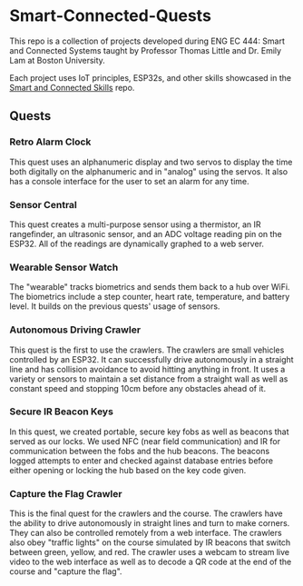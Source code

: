 # Smart-Connected-Quests

This repo is a collection of projects developed during ENG EC 444: Smart and Connected Systems taught by Professor Thomas Little and Dr. Emily Lam at Boston University. 

Each project uses IoT principles, ESP32s, and other skills showcased in the [Smart and Connected Skills](https://github.com/laurajoyerb/Smart-Connected-Skills) repo.

## Quests

### Retro Alarm Clock
This quest uses an alphanumeric display and two servos to display the time both digitally on the alphanumeric and in "analog" using the servos. It also has a console interface for the user to set an alarm for any time. 

### Sensor Central
This quest creates a multi-purpose sensor using a thermistor, an IR rangefinder, an ultrasonic sensor, and an ADC voltage reading pin on the ESP32. All of the readings are dynamically graphed to a web server.

### Wearable Sensor Watch
The "wearable" tracks biometrics and sends them back to a hub over WiFi. The biometrics include a step counter, heart rate, temperature, and battery level. It builds on the previous quests' usage of sensors. 

### Autonomous Driving Crawler
This quest is the first to use the crawlers. The crawlers are small vehicles controlled by an ESP32. It can successfully drive autonomously in a straight line and has collision avoidance to avoid hitting anything in front. It uses a variety or sensors to maintain a set distance from a straight wall as well as constant speed and stopping 10cm before any obstacles ahead of it. 

### Secure IR Beacon Keys
In this quest, we created portable, secure key fobs as well as beacons that served as our locks. We used NFC (near field communication) and IR for communication between the fobs and the hub beacons. The beacons logged attempts to enter and checked against database entries before either opening or locking the hub based on the key code given. 

### Capture the Flag Crawler
This is the final quest for the crawlers and the course. The crawlers have the ability to drive autonomously in straight lines and turn to make corners. They can also be controlled remotely from a web interface. The crawlers also obey "traffic lights" on the course simulated by IR beacons that switch between green, yellow, and red. The crawler uses a webcam to stream live video to the web interface as well as to decode a QR code at the end of the course and "capture the flag".
